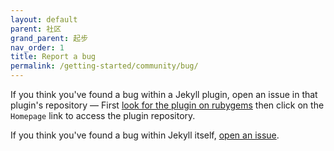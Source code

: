 ```yaml
---
layout: default
parent: 社区
grand_parent: 起步
nav_order: 1
title: Report a bug
permalink: /getting-started/community/bug/
---
```


If you think you've found a bug within a Jekyll plugin, open an issue in that plugin's repository &mdash; First [look for the plugin on rubygems](https://rubygems.org/) then click on the `Homepage` link to access the plugin repository.

If you think you've found a bug within Jekyll itself, [open an issue](https://github.com/jekyll/jekyll/issues/new).
